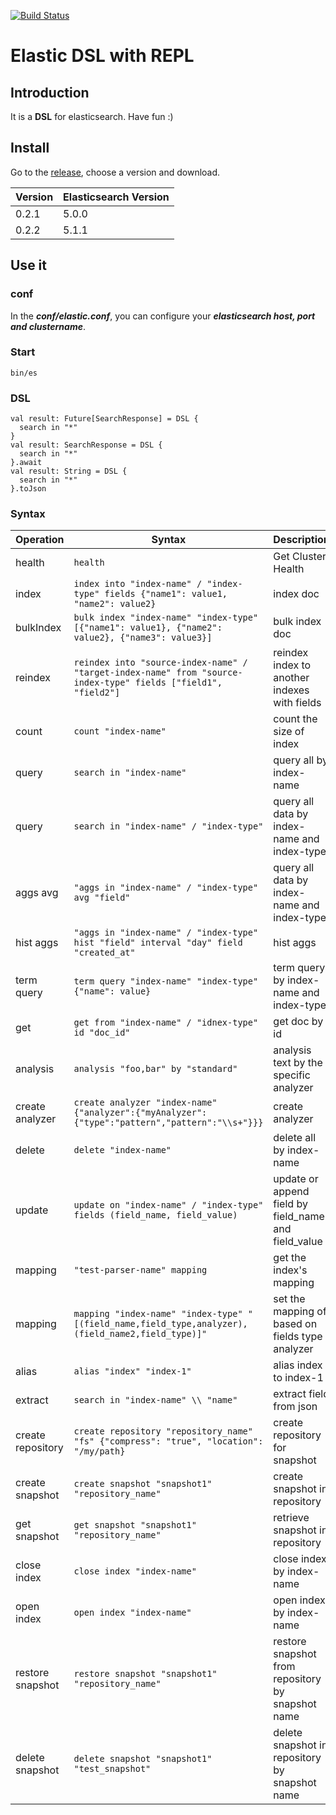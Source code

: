 [![Build Status](https://travis-ci.org/chengpohi/elasticdsl.svg)](https://travis-ci.org/chengpohi/elasticdsl)

# Elastic DSL with REPL

## Introduction
It is a **DSL** for elasticsearch. Have fun :)

## Install

Go to the [release](https://github.com/chengpohi/elasticdsl/releases), choose a version and download.

| Version | Elasticsearch Version |
|-------------------------------------------|----------------|
| 0.2.1             | 5.0.0 |
| 0.2.2             | 5.1.1 |


## Use it

### conf

In the ***conf/elastic.conf***, you can configure your ***elasticsearch host, port and clustername***.

### Start

```
bin/es
```

### DSL

```
val result: Future[SearchResponse] = DSL {
  search in "*"
}
val result: SearchResponse = DSL {
  search in "*"
}.await
val result: String = DSL {
  search in "*"
}.toJson
```

### Syntax


| Operation                                 | Syntax | Description |
|-------------------------------------------|----------------|----------|
| health             | `health` | Get Cluster Health |
| index             | `index into "index-name" / "index-type" fields {"name1": value1, "name2": value2} ` | index doc |
| bulkIndex             | `bulk index "index-name" "index-type" [{"name1": value1}, {"name2": value2}, {"name3": value3}] ` | bulk index doc |
| reindex | `reindex into "source-index-name" / "target-index-name" from "source-index-type" fields ["field1", "field2"]` | reindex index to another indexes with fields |
| count             | `count "index-name" ` | count the size of index |
| query | `search in "index-name"` | query all by index-name |
| query | `search in "index-name" / "index-type" ` | query all data by index-name  and index-type|
| aggs avg | `"aggs in "index-name" / "index-type" avg "field"` | query all data by index-name  and index-type|
| hist aggs | `"aggs in "index-name" / "index-type" hist "field" interval "day" field "created_at"`| hist aggs |
| term query | `term query "index-name" "index-type" {"name": value}` | term query by index-name  and index-type|
| get | `get from "index-name" / "idnex-type" id "doc_id"` | get doc by id |
| analysis | `analysis "foo,bar" by "standard"` | analysis text by the specific analyzer |
| create analyzer | `create analyzer "index-name" {"analyzer":{"myAnalyzer":{"type":"pattern","pattern":"\\s+"}}}` | create analyzer |
| delete | `delete "index-name"` | delete all by index-name |
| update | `update on "index-name" / "index-type" fields (field_name, field_value)` | update or append field by field_name and field_value |
| mapping | `"test-parser-name" mapping` | get the index's mapping |
| mapping | `mapping "index-name" "index-type" "[(field_name,field_type,analyzer),(field_name2,field_type)]"` | set the mapping of based on fields type analyzer |
| alias | `alias "index" "index-1"` | alias index to index-1|
| extract | `search in "index-name" \\ "name"`| extract field from json |
| create repository | `create repository "repository_name" "fs" {"compress": "true", "location": "/my/path} `| create repository for snapshot|
| create snapshot | `create snapshot "snapshot1" "repository_name"`| create snapshot in repository|
| get snapshot | `get snapshot "snapshot1" "repository_name"`| retrieve snapshot in repository|
| close index | `close index "index-name"`| close index by index-name|
| open index | `open index "index-name"`| open index by index-name|
| restore snapshot | `restore snapshot "snapshot1" "repository_name"`| restore snapshot from repository by snapshot name|
| delete snapshot | `delete snapshot "snapshot1" "test_snapshot"`| delete snapshot in repository by snapshot name |

